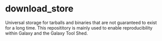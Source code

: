 download_store
==============

Universal storage for tarballs and binaries that are not guaranteed to exist for a long time. 
This reposititory is mainly used to enable reproducibility within Galaxy and the Galaxy Tool Shed.

